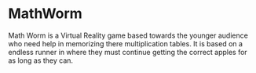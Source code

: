 # MathWorm
Math Worm is a Virtual Reality game based towards the younger audience who need help in memorizing there multiplication tables.  It is based on a endless runner in where they must continue getting the correct apples for as long as they can.
